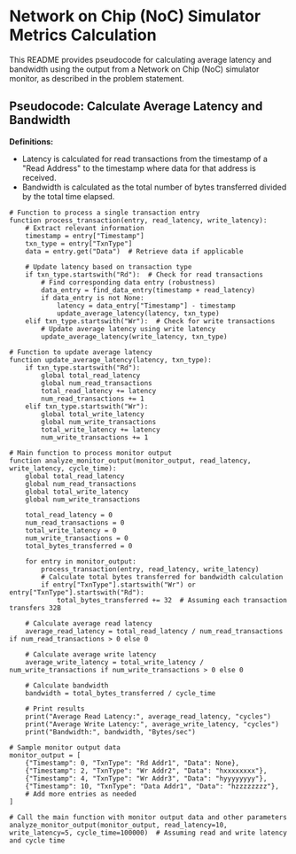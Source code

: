 # Network on Chip (NoC) Simulator Metrics Calculation

This README provides pseudocode for calculating average latency and bandwidth using the output from a Network on Chip (NoC) simulator monitor, as described in the problem statement.

## Pseudocode: Calculate Average Latency and Bandwidth

**Definitions:**
- Latency is calculated for read transactions from the timestamp of a "Read Address" to the timestamp where data for that address is received.
- Bandwidth is calculated as the total number of bytes transferred divided by the total time elapsed.

```plaintext
# Function to process a single transaction entry
function process_transaction(entry, read_latency, write_latency):
    # Extract relevant information
    timestamp = entry["Timestamp"]
    txn_type = entry["TxnType"]
    data = entry.get("Data")  # Retrieve data if applicable

    # Update latency based on transaction type
    if txn_type.startswith("Rd"):  # Check for read transactions
        # Find corresponding data entry (robustness)
        data_entry = find_data_entry(timestamp + read_latency)
        if data_entry is not None:
            latency = data_entry["Timestamp"] - timestamp
            update_average_latency(latency, txn_type)
    elif txn_type.startswith("Wr"):  # Check for write transactions
        # Update average latency using write latency
        update_average_latency(write_latency, txn_type)

# Function to update average latency
function update_average_latency(latency, txn_type):
    if txn_type.startswith("Rd"):
        global total_read_latency
        global num_read_transactions
        total_read_latency += latency
        num_read_transactions += 1
    elif txn_type.startswith("Wr"):
        global total_write_latency
        global num_write_transactions
        total_write_latency += latency
        num_write_transactions += 1

# Main function to process monitor output
function analyze_monitor_output(monitor_output, read_latency, write_latency, cycle_time):
    global total_read_latency
    global num_read_transactions
    global total_write_latency
    global num_write_transactions

    total_read_latency = 0
    num_read_transactions = 0
    total_write_latency = 0
    num_write_transactions = 0
    total_bytes_transferred = 0

    for entry in monitor_output:
        process_transaction(entry, read_latency, write_latency)
        # Calculate total bytes transferred for bandwidth calculation
        if entry["TxnType"].startswith("Wr") or entry["TxnType"].startswith("Rd"):
            total_bytes_transferred += 32  # Assuming each transaction transfers 32B

    # Calculate average read latency
    average_read_latency = total_read_latency / num_read_transactions if num_read_transactions > 0 else 0

    # Calculate average write latency
    average_write_latency = total_write_latency / num_write_transactions if num_write_transactions > 0 else 0

    # Calculate bandwidth
    bandwidth = total_bytes_transferred / cycle_time

    # Print results
    print("Average Read Latency:", average_read_latency, "cycles")
    print("Average Write Latency:", average_write_latency, "cycles")
    print("Bandwidth:", bandwidth, "Bytes/sec")

# Sample monitor output data
monitor_output = [
    {"Timestamp": 0, "TxnType": "Rd Addr1", "Data": None},
    {"Timestamp": 2, "TxnType": "Wr Addr2", "Data": "hxxxxxxxx"},
    {"Timestamp": 4, "TxnType": "Wr Addr3", "Data": "hyyyyyyyy"},
    {"Timestamp": 10, "TxnType": "Data Addr1", "Data": "hzzzzzzzz"},
    # Add more entries as needed
]

# Call the main function with monitor output data and other parameters
analyze_monitor_output(monitor_output, read_latency=10, write_latency=5, cycle_time=100000)  # Assuming read and write latency and cycle time
